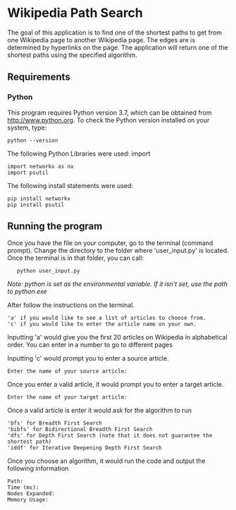 # Wikipedia Path Search

The goal of this application is to find one of the shortest
paths to get from one Wikipedia page to another Wikipedia page.
The edges are is determined by hyperlinks on the page. The application will return 
one of the shortest paths using the specified algorithm.

## Requirements

### Python
This program requires Python version 3.7, which can be obtained from http://www.python.org. 
To check the Python version installed on your system, type:

    python --version 
        
The following Python Libraries were used:
import

    import networkx as nx
    import psutil
    
The following install statements were used:
    
    pip install networkx
    pip install psutil
    
## Running the program
Once you have the file on your computer, go to the terminal (command prompt). 
Change the directory to the folder where 'user_input.py' is located.
Once the terminal is in that folder, you can call:
    
       python user_input.py
    
_Note: python is set as the environmental variable. If it isn't set, use the path to python.exe_

After follow the instructions on the terminal.

    'a' if you would like to see a list of articles to choose from.
    'c' if you would like to enter the article name on your own.
    
Inputting 'a' would give you the first 20 articles on Wikipedia in alphabetical order. You can enter in a number to go to different pages

Inputting 'c' would prompt you to enter a source article.
    
    Enter the name of your source article:
    
Once you enter a valid article, it would prompt you to enter a target article.

    Enter the name of your target article:

Once a valid article is enter it would ask for the algorithm to run

    'bfs' for Breadth First Search
    'bibfs' for Bidirectional Breadth First Search
    'dfs' for Depth First Search (note that it does not guarantee the shortest path)
    'iddf' for Iterative Deepening Depth First Search

Once you choose an algorithm, it would run the code and output the following information

    Path:
    Time (ms):
    Nodes Expanded:
    Memory Usage:
    